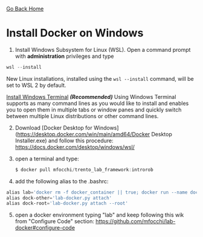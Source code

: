 [Go Back Home](Home)

Install Docker on Windows 
================================================================================

1. Install  Windows Subsystem for Linux (WSL). Open a command prompt with **administration** privileges and type

```powershell
wsl --install
```

New Linux installations, installed using the `wsl --install` command, will be set to WSL 2 by default.

[Install Windows Terminal](https://learn.microsoft.com/en-us/windows/terminal/get-started) ***(Recommended)*** Using Windows Terminal supports as many command lines as you would like to install and enables you to open them in multiple tabs or window  panes and quickly switch between multiple Linux distributions or other  command lines.

2. Download [Docker Desktop for Windows](https://desktop.docker.com/win/main/amd64/Docker Desktop Installer.exe) and follow this procedure: https://docs.docker.com/desktop/windows/wsl/

3. open a terminal and type:

   ```powershell
   $ docker pull mfocchi/trento_lab_framework:introrob
   ```

4. add the following alias to the .bashrc:

```powershell
alias lab='docker rm -f docker_container || true; docker run --name docker_container   --user $(id -u):$(id -g)  --workdir="/home/$USER" --volume="/etc/group:/etc/group:ro"   --volume="/etc/shadow:/etc/shadow:ro"  --volume="/etc/passwd:/etc/passwd:ro" --device=/dev/dri:/dev/dri  -e "QT_X11_NO_MITSHM=1" --network=host -it  --volume "/tmp/.X11-unix:/tmp/.X11-unix:rw" --volume $HOME/trento_lab_home:$HOME --env=HOME --env=USER  --privileged  -e SHELL -e "DISPLAY=:0.0" -e DOCKER=1  --entrypoint /bin/bash mfocchi/trento_lab_framework:introrob'
alias dock-other='lab-docker.py attach'
alias dock-root='lab-docker.py attach --root'
```

5. open a docker environment typing "lab" and keep following this wik from "Configure Code" section: https://github.com/mfocchi/lab-docker#configure-code 